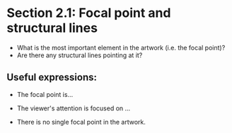# Section 2.1: Focal point and structural lines

* What is the most important element in the artwork (i.e. the focal point)? 
* Are there any structural lines pointing at it?

## Useful expressions:

* The focal point is...

* The viewer's attention is focused on ...

* There is no single focal point in the artwork.